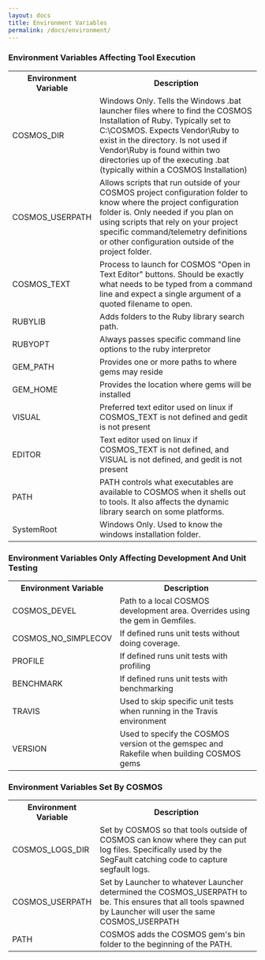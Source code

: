 ```yaml
---
layout: docs
title: Environment Variables
permalink: /docs/environment/
---
```


### Environment Variables Affecting Tool Execution

<table>
  <tr><th>Environment Variable</th><th>Description</th></tr>
  <tr><td>COSMOS_DIR</td><td>Windows Only.  Tells the Windows .bat launcher files where to find the COSMOS Installation of Ruby.  Typically set to C:\COSMOS.  Expects Vendor\Ruby to exist in the directory.  Is not used if Vendor\Ruby is found within two directories up of the executing .bat (typically within a COSMOS Installation)</td></tr>
  <tr><td>COSMOS_USERPATH</td><td>Allows scripts that run outside of your COSMOS project configuration folder to know where the project configuration folder is. Only needed if you plan on using scripts that rely on your project specific command/telemetry definitions or other configuration outside of the project folder.</td></tr>
  <tr><td>COSMOS_TEXT</td><td>Process to launch for COSMOS "Open in Text Editor" buttons.  Should be exactly what needs to be typed from a command line and expect a single argument of a quoted filename to open.</td></tr>
  <tr><td>RUBYLIB</td><td>Adds folders to the Ruby library search path.</td></tr>
  <tr><td>RUBYOPT</td><td>Always passes specific command line options to the ruby interpretor</td></tr>
  <tr><td>GEM_PATH</td><td>Provides one or more paths to where gems may reside</td></tr>
  <tr><td>GEM_HOME</td><td>Provides the location where gems will be installed</td></tr>
  <tr><td>VISUAL</td><td>Preferred text editor used on linux if COSMOS_TEXT is not defined and gedit is not present</td></tr>
  <tr><td>EDITOR</td><td>Text editor used on linux if COSMOS_TEXT is not defined, and VISUAL is not defined, and gedit is not present</td></tr>
  <tr><td>PATH</td><td>PATH controls what executables are available to COSMOS when it shells out to tools.  It also affects the dynamic library search on some platforms.</td></tr>
  <tr><td>SystemRoot</td><td>Windows Only. Used to know the windows installation folder.</td></tr>
</table>

### Environment Variables Only Affecting Development And Unit Testing

<table>
  <tr><th>Environment Variable</th><th>Description</th></tr>
  <tr><td>COSMOS_DEVEL</td><td>Path to a local COSMOS development area.  Overrides using the gem in Gemfiles.</td></tr>
  <tr><td>COSMOS_NO_SIMPLECOV</td><td>If defined runs unit tests without doing coverage.</td></tr>
  <tr><td>PROFILE</td><td>If defined runs unit tests with profiling</td></tr>
  <tr><td>BENCHMARK</td><td>If defined runs unit tests with benchmarking</td></tr>
  <tr><td>TRAVIS</td><td>Used to skip specific unit tests when running in the Travis environment</td></tr>
  <tr><td>VERSION</td><td>Used to specify the COSMOS version ot the gemspec and Rakefile when building COSMOS gems</td></tr>
</table>

### Environment Variables Set By COSMOS

<table>
  <tr><th>Environment Variable</th><th>Description</th></tr>
  <tr><td>COSMOS_LOGS_DIR</td><td>Set by COSMOS so that tools outside of COSMOS can know where they can put log files.  Specifically used by the SegFault catching code to capture segfault logs.</td></tr>
  <tr><td>COSMOS_USERPATH</td><td>Set by Launcher to whatever Launcher determined the COSMOS_USERPATH to be.  This ensures that all tools spawned by Launcher will user the same COSMOS_USERPATH</td></tr>
  <tr><td>PATH</td><td>COSMOS adds the COSMOS gem's bin folder to the beginning of the PATH.</td></tr>
</table>
